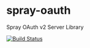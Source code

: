 spray-oauth
===========

Spray OAuth v2 Server Library

[![Build Status](https://api.travis-ci.org/hasanozgan/spray-oauth.svg?branch=master)](https://travis-ci.org/hasanozgan/spray-oauth)
